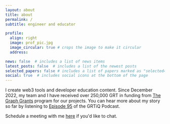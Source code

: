 ```yaml
---
layout: about
title: about
permalink: /
subtitle: engineer and educator

profile:
  align: right
  image: prof_pic.jpg
  image_circular: true # crops the image to make it circular
  address:

news: false  # includes a list of news items
latest_posts: false  # includes a list of the newest posts
selected_papers: false # includes a list of papers marked as "selected={true}"
social: true  # includes social icons at the bottom of the page
---
```


I create web3 tools and developer education content. Since December 2022, my team and I have received over 250,000 GRT in funding from [The Graph Grants](https://thegraph.com/ecosystem/grants/) program for our projects. You can hear more about my story so far by listening to [Episode 95](https://www.grtiq.com/grtiq-podcast-95-alex-pakalniskis/) of the GRTiQ Podcast. 

Schedule a meeting with me [here](https://calendly.com/alexpakalniskis3/30min) if you'd like to chat.
